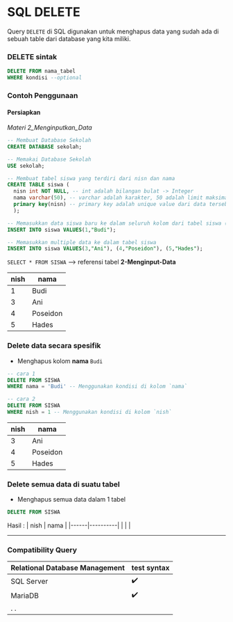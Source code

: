 # SQL DELETE

Query `DELETE` di SQL digunakan untuk menghapus data yang sudah ada di sebuah table dari database yang kita miliki.<br>

### DELETE sintak

```sql
DELETE FROM nama_tabel
WHERE kondisi --optional
```

### Contoh Penggunaan

#### Persiapkan

_Materi 2_Menginputkan_Data_

```sql
-- Membuat Database Sekolah
CREATE DATABASE sekolah;

-- Memakai Database Sekolah
USE sekolah;

-- Membuat tabel siswa yang terdiri dari nisn dan nama
CREATE TABLE siswa (
  nisn int NOT NULL, -- int adalah bilangan bulat -> Integer
  nama varchar(50), -- varchar adalah karakter, 50 adalah limit maksimal panjang karakter
  primary key(nisn) -- primary key adalah unique value dari data tersebut, disini kita membuat primary key nya adalah nisn (nomor induk siswa nasional), saat membuat primary key tambahkan NOT NULL agar mempertegas kolom nisn tidak boleh kosong saat memasukan data
  );

-- Memasukkan data siswa baru ke dalam seluruh kolom dari tabel siswa (nidn dan nama)
INSERT INTO siswa VALUES(1,"Budi");

-- Memasukkan multiple data ke dalam tabel siswa
INSERT INTO siswa VALUES(3,"Ani"), (4,"Poseidon"), (5,"Hades");
```

`SELECT * FROM SISWA` --> referensi tabel **2-Menginput-Data**

| nish | nama     |
| ---- | -------- |
| 1    | Budi     |
| 3    | Ani      |
| 4    | Poseidon |
| 5    | Hades    |

### Delete data secara spesifik

- Menghapus kolom **nama** `Budi`

```SQL
-- cara 1
DELETE FROM SISWA
WHERE nama = 'Budi' -- Menggunakan kondisi di kolom `nama`

-- cara 2
DELETE FROM SISWA
WHERE nish = 1 -- Menggunakan kondisi di kolom `nish`
```

| nish | nama     |
| ---- | -------- |
| 3    | Ani      |
| 4    | Poseidon |
| 5    | Hades    |

### Delete semua data di suatu tabel

- Menghapus semua data dalam 1 tabel

```SQL
DELETE FROM SISWA
```

Hasil :
| nish | nama |
|------|----------|
| | |

---

### Compatibility Query

| Relational Database Management | test syntax        |
| ------------------------------ | ------------------ |
| SQL Server                     | :heavy_check_mark: |
| MariaDB                        | :heavy_check_mark: |
| . .                            |                    |
